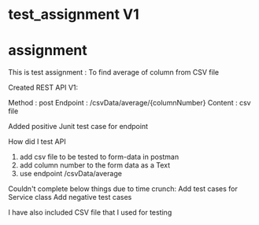 # test_assignment V1

# assignment
This is test assignment : To find average of column from CSV file


Created REST API V1:

Method : post
Endpoint : /csvData/average/{columnNumber}
Content : csv file


Added positive Junit test case for endpoint

How did I test API
1) add csv file to be tested to form-data in postman
2) add column number to the form data as a Text
2) use endpoint /csvData/average

Couldn't complete below things due to time crunch:
  Add test cases for Service class
  Add negative test cases


I have also included CSV file that I used for testing
